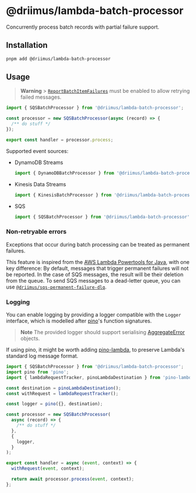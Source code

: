 # @driimus/lambda-batch-processor

Concurrently process batch records with partial failure support.

## Installation

```sh
pnpm add @driimus/lambda-batch-processor
```

## Usage

> **Warning** > [`ReportBatchItemFailures`](https://docs.aws.amazon.com/lambda/latest/dg/with-sqs.html#services-sqs-batchfailurereporting) must be enabled to allow retrying failed messages.

```ts
import { SQSBatchProcessor } from '@driimus/lambda-batch-processor';

const processor = new SQSBatchProcessor(async (record) => {
  /** do stuff */
});

export const handler = processor.process;
```

Supported event sources:

- DynamoDB Streams

  ```ts
  import { DynamoDBBatchProcessor } from '@driimus/lambda-batch-processor';
  ```

- Kinesis Data Streams

  ```ts
  import { KinesisBatchProcessor } from '@driimus/lambda-batch-processor';
  ```

- SQS

  ```ts
  import { SQSBatchProcessor } from '@driimus/lambda-batch-processor';
  ```

### Non-retryable errors

Exceptions that occur during batch processing can be treated as permanent failures.

This feature is inspired from the [AWS Lambda Powertools for Java](https://awslabs.github.io/aws-lambda-powertools-java/utilities/batch/#move-non-retryable-messages-to-a-dead-letter-queue), with one key difference:
By default, messages that trigger permanent failures will not be reported.
In the case of SQS messages, the result will be their deletion from the queue.
To send SQS messages to a dead-letter queue, you can use [`@driimus/sqs-permanent-failure-dlq`](../sqs-permanent-failure-dlq/README.md).

### Logging

You can enable logging by providing a logger compatible with the `Logger` interface,
which is modelled after [pino](https://github.com/pinojs/pino)'s function signatures.

> **Note**
> The provided logger should support serialising [AggregateError](https://developer.mozilla.org/en-US/docs/Web/JavaScript/Reference/Global_Objects/AggregateError) objects.

If using pino, it might be worth adding [pino-lambda](https://github.com/formidablelabs/pino-lambda),
to preserve Lambda's standard log message format.

```ts
import { SQSBatchProcessor } from '@driimus/lambda-batch-processor';
import pino from 'pino';
import { lambdaRequestTracker, pinoLambdaDestination } from 'pino-lambda';

const destination = pinoLambdaDestination();
const withRequest = lambdaRequestTracker();

const logger = pino({}, destination);

const processor = new SQSBatchProcessor(
  async (record) => {
    /** do stuff */
  },
  {
    logger,
  }
);

export const handler = async (event, context) => {
  withRequest(event, context);

  return await processor.process(event, context);
};
```
